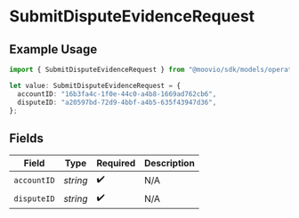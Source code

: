 # SubmitDisputeEvidenceRequest

## Example Usage

```typescript
import { SubmitDisputeEvidenceRequest } from "@moovio/sdk/models/operations";

let value: SubmitDisputeEvidenceRequest = {
  accountID: "16b3fa4c-1f0e-44c0-a4b8-1669ad762cb6",
  disputeID: "a20597bd-72d9-4bbf-a4b5-635f43947d36",
};
```

## Fields

| Field              | Type               | Required           | Description        |
| ------------------ | ------------------ | ------------------ | ------------------ |
| `accountID`        | *string*           | :heavy_check_mark: | N/A                |
| `disputeID`        | *string*           | :heavy_check_mark: | N/A                |